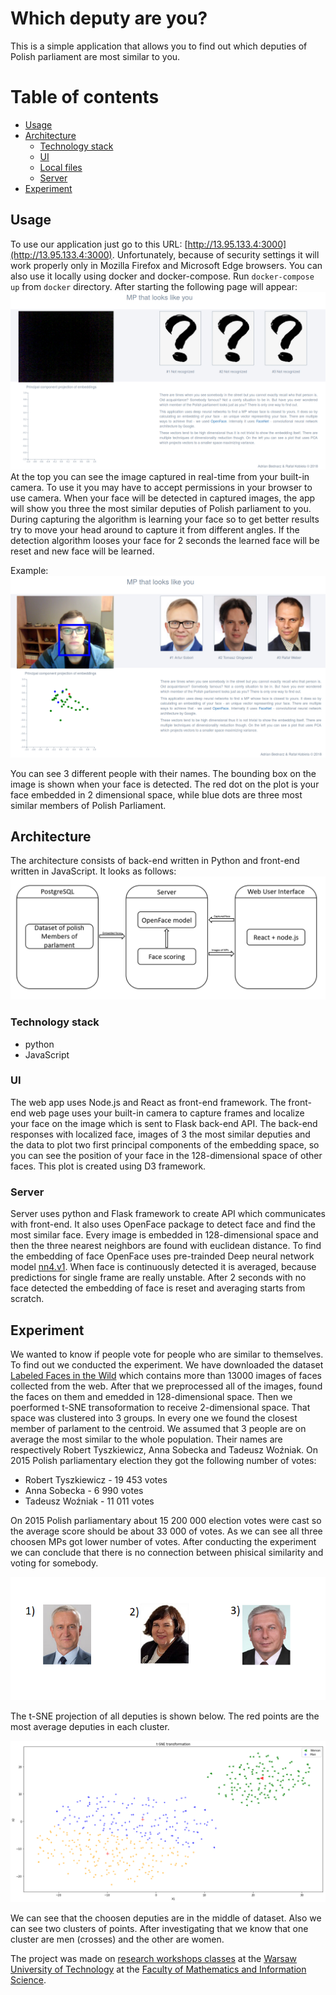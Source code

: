 # Which deputy are you?

This is a simple application that allows you to find out which deputies of Polish parliament are most similar to you. 

Table of contents
=================

<!--ts-->
   * [Usage](#usage)
   * [Architecture](#architecture)
      * [Technology stack](#technology-stack)
      * [UI](#ui)
      * [Local files](#local-files)
      * [Server](#server)
   * [Experiment](#experiment)
<!--te-->


## Usage

To use our application just go to this URL:
 [http://13.95.133.4:3000](http://13.95.133.4:3000).
 Unfortunately, because of security settings it will work properly only in Mozilla Firefox and Microsoft Edge  browsers. You can also use it locally using docker and docker-compose. Run `docker-compose up` from `docker` directory. After starting the following page will appear:
![](https://raw.githubusercontent.com/GreenShade/similar-faces/master/images/sample1.png)
At the top you can see the image captured in real-time from your built-in camera. To use it you may have to accept permissions in your browser to use camera.
When your face will be detected in captured images, the app will show you three the most similar deputies of Polish parliament to you. During capturing the algorithm is learning your face so to get better results try to move your head around to capture it from different angles.
If the detection algorithm looses your face for 2 seconds the learned face will be reset and new face will be learned. 

Example:
![](https://raw.githubusercontent.com/GreenShade/similar-faces/master/images/sample2.png)

You can see 3 different people with their names. The bounding box on the image is shown when your face is detected. The red dot on the plot is your face embedded in 2 dimensional space, while blue dots are three most similar members of Polish Parliament.

## Architecture

The architecture consists of back-end written in Python and front-end written in JavaScript. It looks as follows:
![](https://raw.githubusercontent.com/GreenShade/similar-faces/master/images/arch.png)

### Technology stack

* python
* JavaScript

### UI
The web app uses Node.js and React as front-end framework. The front-end web page uses your built-in camera to capture frames and localize your face on the image which is sent to Flask back-end API. The back-end responses with localized face, images of 3 the most similar deputies and the data to plot two first principal components of the embedding space, so you can see the position of your face in the 128-dimensional space of other faces. This plot is created using D3 framework.

### Server

Server uses python and Flask framework to create API which communicates with front-end. It also uses OpenFace package to detect face and find the most similar face. Every image is embedded in 128-dimensional space and then the three nearest neighbors are found with euclidean distance. To find the embedding of face OpenFace uses pre-trainded Deep neural network model [nn4.v1](https://storage.cmusatyalab.org/openface-models/nn4.v1.t7). When face is continuously detected it is averaged, because predictions for single frame are really unstable. After 2 seconds with no face detected the embedding of face is reset and averaging starts from scratch. 

## Experiment

We wanted to know if people vote for people who are similar to themselves. To find out we conducted the experiment. We have downloaded the dataset [Labeled Faces in the Wild](http://vis-www.cs.umass.edu/lfw/?fbclid=IwAR2SAel2odDZiDP5U6cpwObCgDPg-eZ6eg1pPjt8QQQ2EBG41kMgXR5XMis#download) which contains more than 13000 images of faces collected from the web. After that we preprocessed all of the images, found the faces on them and emedded in 128-dimensional space. Then we poerformed t-SNE transoformation to receive 2-dimensional space. That space was clustered into 3 groups. In every one we found the closest member of parlament to the centroid. We assumed that 3 people are on average the most similar to the whole population. Their names are respectively Robert Tyszkiewicz, Anna Sobecka and Tadeusz Woźniak. On 2015 Polish parliamentary election they got the following number of votes:
* Robert Tyszkiewicz - 19 453 votes
* Anna Sobecka - 6 990 votes
* Tadeusz Woźniak - 11 011 votes

 On 2015 Polish parliamentary about 15 200 000 election votes were cast so the average score should be about 33 000 of votes. As we can see all three choosen MPs got lower number of votes. After conducting the experiment we can conclude that there is no connection between phisical similarity and voting for somebody.

![](https://raw.githubusercontent.com/GreenShade/similar-faces/master/images/top3.png)

The t-SNE projection of all deputies is shown below. The red points are the most average deputies in each cluster.

![](https://raw.githubusercontent.com/GreenShade/similar-faces/master/images/tsne.png)

We can see that the choosen deputies are in the middle of dataset. Also we can see two clusters of points. After investigating that we know that one cluster are men (crosses) and the other are women.

The project was made on [research workshops classes](https://github.com/pbiecek/WarsztatyBadawcze2018) at the [Warsaw University of Technology](https://www.pw.edu.pl/) at the [Faculty of Mathematics and Information Science](https://ww2.mini.pw.edu.pl/).

